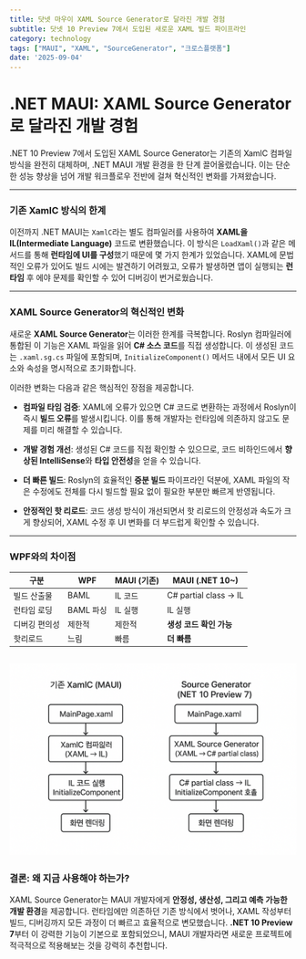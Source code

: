 ```yaml
---
title: 닷넷 마우이 XAML Source Generator로 달라진 개발 경험
subtitle: 닷넷 10 Preview 7에서 도입된 새로운 XAML 빌드 파이프라인
category: technology
tags: ["MAUI", "XAML", "SourceGenerator", "크로스플랫폼"]
date: '2025-09-04'
---
```


# .NET MAUI: XAML Source Generator로 달라진 개발 경험
.NET 10 Preview 7에서 도입된 XAML Source Generator는 기존의 XamlC 컴파일 방식을 완전히 대체하며, .NET MAUI 개발 환경을 한 단계 끌어올렸습니다. 이는 단순한 성능 향상을 넘어 개발 워크플로우 전반에 걸쳐 혁신적인 변화를 가져왔습니다.

---
### 기존 XamlC 방식의 한계
이전까지 .NET MAUI는 `XamlC`라는 별도 컴파일러를 사용하여 **XAML을 IL(Intermediate Language)** 코드로 변환했습니다. 이 방식은 `LoadXaml()`과 같은 메서드를 통해 **런타임에 UI를 구성**했기 때문에 몇 가지 한계가 있었습니다. XAML에 문법적인 오류가 있어도 빌드 시에는 발견하기 어려웠고, 오류가 발생하면 앱이 실행되는 **런타임** 후 에야 문제를 확인할 수 있어 디버깅이 번거로웠습니다.

---
### XAML Source Generator의 혁신적인 변화
새로운 **XAML Source Generator**는 이러한 한계를 극복합니다.  Roslyn 컴파일러에 통합된 이 기능은 XAML 파일을 읽어 **C# 소스 코드**를 직접 생성합니다. 이 생성된 코드는 `.xaml.sg.cs` 파일에 포함되며, `InitializeComponent()` 메서드 내에서 모든 UI 요소와 속성을 명시적으로 초기화합니다.

이러한 변화는 다음과 같은 핵심적인 장점을 제공합니다.

- **컴파일 타임 검증**: XAML에 오류가 있으면 C# 코드로 변환하는 과정에서 Roslyn이 즉시 **빌드 오류**를 발생시킵니다. 이를 통해 개발자는 런타임에 의존하지 않고도 문제를 미리 해결할 수 있습니다.

- **개발 경험 개선**: 생성된 C# 코드를 직접 확인할 수 있으므로, 코드 비하인드에서 **향상된 IntelliSense**와 **타입 안전성**을 얻을 수 있습니다.

- **더 빠른 빌드**: Roslyn의 효율적인 **증분 빌드** 파이프라인 덕분에, XAML 파일의 작은 수정에도 전체를 다시 빌드할 필요 없이 필요한 부분만 빠르게 반영됩니다.

- **안정적인 핫 리로드**: 코드 생성 방식이 개선되면서 핫 리로드의 안정성과 속도가 크게 향상되어, XAML 수정 후 UI 변화를 더 부드럽게 확인할 수 있습니다.
---
### WPF와의 차이점

| 구분 | WPF | MAUI (기존) | MAUI (.NET 10~) |
|------|-----|-------------|-----------------|
| 빌드 산출물 | BAML | IL 코드 | C# partial class → IL |
| 런타임 로딩 | BAML 파싱 | IL 실행 | IL 실행 |
| 디버깅 편의성 | 제한적 | 제한적 | **생성 코드 확인 가능** |
| 핫리로드 | 느림 | 빠름 | **더 빠름** |
![alt text](image.png)
---

### 결론: 왜 지금 사용해야 하는가?

XAML Source Generator는 MAUI 개발자에게 **안정성, 생산성, 그리고 예측 가능한 개발 환경**을 제공합니다. 런타임에만 의존하던 기존 방식에서 벗어나, XAML 작성부터 빌드, 디버깅까지 모든 과정이 더 빠르고 효율적으로 변모했습니다. **.NET 10 Preview 7**부터 이 강력한 기능이 기본으로 포함되었으니, MAUI 개발자라면 새로운 프로젝트에 적극적으로 적용해보는 것을 강력히 추천합니다.